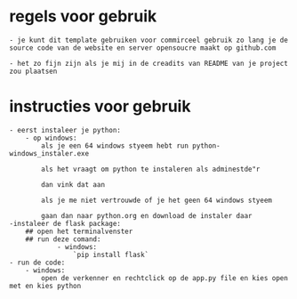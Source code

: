 # regels voor gebruik

    - je kunt dit template gebruiken voor commirceel gebruik zo lang je de source code van de website en server opensoucre maakt op github.com

    - het zo fijn zijn als je mij in de creadits van README van je project zou plaatsen
# instructies voor gebruik
    - eerst instaleer je python:
        - op windows:
            als je een 64 windows styeem hebt run python-windows_instaler.exe

            als het vraagt om python te instaleren als adminestde"r

            dan vink dat aan

            als je me niet vertrouwde of je het geen 64 windows styeem

            gaan dan naar python.org en download de instaler daar
    -instaleer de flask package:
        ## open het terminalvenster
        ## run deze comand:
                - windows:
                    `pip install flask`
    - run de code:
        - windows:
            open de verkenner en rechtclick op de app.py file en kies open met en kies python
